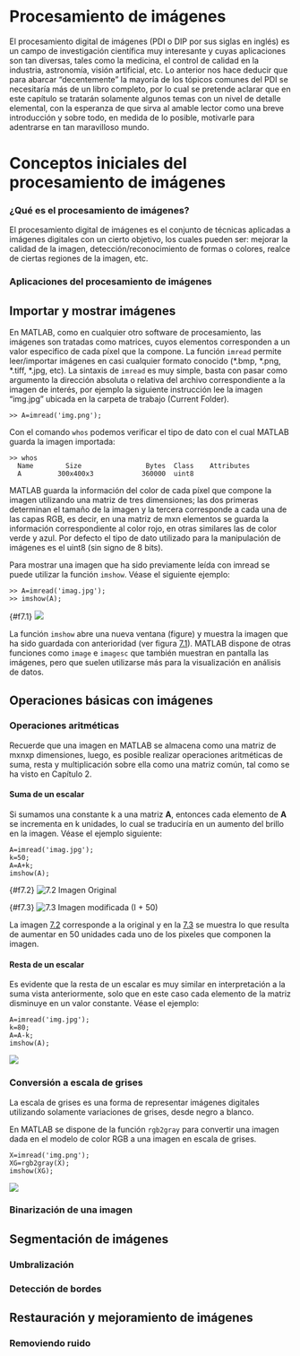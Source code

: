 # Procesamiento de imágenes

El procesamiento digital de imágenes (PDI o DIP por sus siglas en
inglés) es un campo de investigación científica muy interesante y cuyas
aplicaciones son tan diversas, tales como la medicina, el control de
calidad en la industria, astronomía, visión artificial, etc. Lo anterior
nos hace deducir que para abarcar “decentemente” la mayoría de los
tópicos comunes del PDI se necesitaría más de un libro completo, por lo
cual se pretende aclarar que en este capítulo se tratarán solamente
algunos temas con un nivel de detalle elemental, con la esperanza de que
sirva al amable lector como una breve introducción y sobre todo, en
medida de lo posible, motivarle para adentrarse en tan maravilloso
mundo.

# Conceptos iniciales del procesamiento de imágenes

### ¿Qué es el procesamiento de imágenes?

El procesamiento digital de imágenes es el conjunto de técnicas
aplicadas a imágenes digitales con un cierto objetivo, los cuales pueden
ser: mejorar la calidad de la imagen, detección/reconocimiento de formas
o colores, realce de ciertas regiones de la imagen, etc.

### Aplicaciones del procesamiento de imágenes

## Importar y mostrar imágenes

En MATLAB, como en cualquier otro software de procesamiento, las
imágenes son tratadas como matrices, cuyos elementos corresponden a un
valor especifico de cada píxel que la compone. La función `imread`
permite leer/importar imágenes en casi cualquier formato conocido
(*.bmp, *.png, *.tiff, *.jpg, etc). La sintaxis de `imread` es muy
simple, basta con pasar como argumento la dirección absoluta o relativa
del archivo correspondiente a la imagen de interés, por ejemplo la
siguiente instrucción lee la imagen “img.jpg” ubicada en la carpeta de
trabajo (Current Folder).

    >> A=imread('img.png');

Con el comando `whos` podemos verificar el tipo de dato con el cual
MATLAB guarda la imagen importada:

    >> whos
      Name        Size                Bytes  Class    Attributes
      A         300x400x3            360000  uint8    

MATLAB guarda la información del color de cada píxel que compone la
imagen utilizando una matriz de tres dimensiones; las dos primeras
determinan el tamaño de la imagen y la tercera corresponde a cada una de
las capas RGB, es decir, en una matriz de mxn elementos se guarda la
información correspondiente al color rojo, en otras similares las de
color verde y azul. Por defecto el tipo de dato utilizado para la
manipulación de imágenes es el uint8 (sin signo de 8 bits).

Para mostrar una imagen que ha sido previamente leída con imread se
puede utilizar la función `imshow`. Véase el siguiente ejemplo:

    >> A=imread('imag.jpg');
    >> imshow(A);

{#f7.1}
![](images/ch7/holland_imshow.png)

La función `imshow` abre una nueva ventana (figure) y muestra la imagen
que ha sido guardada con anterioridad (ver figura [7.1](#f7.1)). MATLAB dispone
de otras funciones como `image` e `imagesc` que también muestran en
pantalla las imágenes, pero que suelen utilizarse más para la
visualización en análisis de datos.

## Operaciones básicas con imágenes

### Operaciones aritméticas

Recuerde que una imagen en MATLAB se almacena como una matriz de mxnxp
dimensiones, luego, es posible realizar operaciones aritméticas de suma,
resta y multiplicación sobre ella como una matriz común, tal como se ha
visto en Capítulo 2.

#### Suma de un escalar

Si sumamos una constante k a una matriz **A**, entonces cada elemento de
**A** se incrementa en k unidades, lo cual se traduciría en un aumento
del brillo en la imagen. Véase el ejemplo siguiente:

    A=imread('imag.jpg');
    k=50;
    A=A+k;
    imshow(A);

{#f7.2}
![7.2 Imagen Original](images/ch7/holland_original.png)

{#f7.3}
![7.3 Imagen modificada (I + 50)](images/ch7/holland_mas50.png)

La imagen [7.2](#f7.2) corresponde a la original y en la [7.3](#f7.3) se muestra lo que
resulta de aumentar en 50 unidades cada uno de los pixeles que componen
la imagen.

#### Resta de un escalar

Es evidente que la resta de un escalar es muy similar en interpretación
a la suma vista anteriormente, solo que en este caso cada elemento de la
matriz disminuye en un valor constante. Véase el ejemplo:

    A=imread('img.jpg');
    k=80;
    A=A-k;
    imshow(A);

![](images/ch7/holland_menos50.png)

### Conversión a escala de grises

La escala de grises es una forma de representar imágenes digitales
utilizando solamente variaciones de grises, desde negro a blanco.

En MATLAB se dispone de la función `rgb2gray` para convertir una imagen
dada en el modelo de color RGB a una imagen en escala de grises.

    X=imread('img.png');
    XG=rgb2gray(X);
    imshow(XG);

![](images/ch7/holland_gris.png)

### Binarización de una imagen

## Segmentación de imágenes

### Umbralización

### Detección de bordes

## Restauración y mejoramiento de imágenes

### Removiendo ruido
